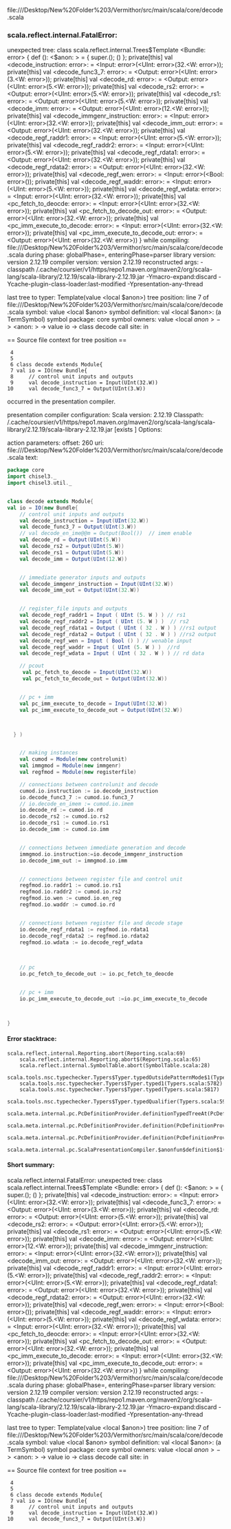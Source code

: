 file://<HOME>/Desktop/New%20Folder%203/Vermithor/src/main/scala/core/decode.scala
### scala.reflect.internal.FatalError: 
  unexpected tree: class scala.reflect.internal.Trees$Template
<Bundle: error> {
  def <init>(): <$anon: <error>> = {
    super.<init>();
    ()
  };
  private[this] val <decode_instruction: error>: <error> = <Input: error>(<UInt: error>(32.<W: error>));
  private[this] val <decode_func3_7: error>: <error> = <Output: error>(<UInt: error>(3.<W: error>));
  private[this] val <decode_rd: error>: <error> = <Output: error>(<UInt: error>(5.<W: error>));
  private[this] val <decode_rs2: error>: <error> = <Output: error>(<UInt: error>(5.<W: error>));
  private[this] val <decode_rs1: error>: <error> = <Output: error>(<UInt: error>(5.<W: error>));
  private[this] val <decode_imm: error>: <error> = <Output: error>(<UInt: error>(12.<W: error>));
  private[this] val <decode_immgenr_instruction: error>: <error> = <Input: error>(<UInt: error>(32.<W: error>));
  private[this] val <decode_imm_out: error>: <error> = <Output: error>(<UInt: error>(32.<W: error>));
  private[this] val <decode_regf_raddr1: error>: <error> = <Input: error>(<UInt: error>(5.<W: error>));
  private[this] val <decode_regf_raddr2: error>: <error> = <Input: error>(<UInt: error>(5.<W: error>));
  private[this] val <decode_regf_rdata1: error>: <error> = <Output: error>(<UInt: error>(32.<W: error>));
  private[this] val <decode_regf_rdata2: error>: <error> = <Output: error>(<UInt: error>(32.<W: error>));
  private[this] val <decode_regf_wen: error>: <error> = <Input: error>(<Bool: error>());
  private[this] val <decode_regf_waddr: error>: <error> = <Input: error>(<UInt: error>(5.<W: error>));
  private[this] val <decode_regf_wdata: error>: <error> = <Input: error>(<UInt: error>(32.<W: error>));
  private[this] val <pc_fetch_to_deocde: error>: <error> = <Input: error>(<UInt: error>(32.<W: error>));
  private[this] val <pc_fetch_to_decode_out: error>: <error> = <Output: error>(<UInt: error>(32.<W: error>));
  private[this] val <pc_imm_execute_to_decode: error>: <error> = <Input: error>(<UInt: error>(32.<W: error>));
  private[this] val <pc_imm_execute_to_decode_out: error>: <error> = <Output: error>(<UInt: error>(32.<W: error>))
}
     while compiling: file://<HOME>/Desktop/New%20Folder%203/Vermithor/src/main/scala/core/decode.scala
        during phase: globalPhase=<no phase>, enteringPhase=parser
     library version: version 2.12.19
    compiler version: version 2.12.19
  reconstructed args: -classpath <HOME>/.cache/coursier/v1/https/repo1.maven.org/maven2/org/scala-lang/scala-library/2.12.19/scala-library-2.12.19.jar -Ymacro-expand:discard -Ycache-plugin-class-loader:last-modified -Ypresentation-any-thread

  last tree to typer: Template(value <local $anon>)
       tree position: line 7 of file://<HOME>/Desktop/New%20Folder%203/Vermithor/src/main/scala/core/decode.scala
              symbol: value <local $anon>
   symbol definition: val <local $anon>: <notype> (a TermSymbol)
      symbol package: core
       symbol owners: value <local $anon> -> <$anon: <error>> -> value io -> class decode
           call site: <none> in <none>

== Source file context for tree position ==

     4 
     5 
     6 class decode extends Module{
     7 val io = IO(new Bundle{
     8     // control unit inputs and outputs
     9     val decode_instruction = Input(UInt(32.W))
    10     val decode_func3_7 = Output(UInt(3.W))

occurred in the presentation compiler.

presentation compiler configuration:
Scala version: 2.12.19
Classpath:
<HOME>/.cache/coursier/v1/https/repo1.maven.org/maven2/org/scala-lang/scala-library/2.12.19/scala-library-2.12.19.jar [exists ]
Options:



action parameters:
offset: 260
uri: file://<HOME>/Desktop/New%20Folder%203/Vermithor/src/main/scala/core/decode.scala
text:
```scala
package core
import chisel3._
import chisel3.util._


class decode extends Module{
val io = IO(new Bundle{
    // control unit inputs and outputs
    val decode_instruction = Input(UInt(32.W))
    val decode_func3_7 = Output(UInt(3.W))
    // val decode_en_ime@@m = Output(Bool())  // imem enable
    val decode_rd = Output(UInt(5.W))
    val decode_rs2 = Output(UInt(5.W))
    val decode_rs1 = Output(UInt(5.W))
    val decode_imm = Output(UInt(12.W))


    // immediate generator inputs and outputs
    val decode_immgenr_instruction = Input(UInt(32.W))
    val decode_imm_out = Output(UInt(32.W))


    // register_file inputs and outputs
    val decode_regf_raddr1 = Input ( UInt (5. W ) ) // rs1 
    val decode_regf_raddr2 = Input ( UInt (5. W ) )  // rs2 
    val decode_regf_rdata1 = Output ( UInt ( 32 . W ) ) //rs1 output
    val decode_regf_rdata2 = Output ( UInt ( 32 . W ) ) //rs2 output
    val decode_regf_wen = Input ( Bool () ) // wenable input
    val decode_regf_waddr = Input ( UInt (5. W ) )  //rd
    val decode_regf_wdata = Input ( UInt ( 32 . W ) ) // rd data

    // pcout
     val pc_fetch_to_deocde = Input(UInt(32.W))
     val pc_fetch_to_decode_out = Output(UInt(32.W))  


    // pc + imm
    val pc_imm_execute_to_decode = Input(UInt(32.W))
    val pc_imm_execute_to_decode_out = Output(UInt(32.W)) 



  } )  


    // making instances
    val cumod = Module(new controlunit)
    val immgmod = Module(new immgenr)
    val regfmod = Module(new registerfile)

    // connections between controlunit and decode 
    cumod.io.instruction := io.decode_instruction
    io.decode_func3_7 := cumod.io.func3_7
    // io.decode_en_imem := cumod.io.imem
    io.decode_rd := cumod.io.rd
    io.decode_rs2 := cumod.io.rs2
    io.decode_rs1 := cumod.io.rs1
    io.decode_imm := cumod.io.imm


    // connections between immediate generation and decode
    immgmod.io.instruction:=io.decode_immgenr_instruction
    io.decode_imm_out := immgmod.io.imm


    // connections between register file and control unit
    regfmod.io.raddr1 := cumod.io.rs1
    regfmod.io.raddr2 := cumod.io.rs2
    regfmod.io.wen := cumod.io.en_reg
    regfmod.io.waddr := cumod.io.rd


    // connections between register file and decode stage
    io.decode_regf_rdata1 := regfmod.io.rdata1
    io.decode_regf_rdata2 := regfmod.io.rdata2
    regfmod.io.wdata := io.decode_regf_wdata 
    

    
    // pc 
    io.pc_fetch_to_decode_out := io.pc_fetch_to_deocde


    // pc + imm
    io.pc_imm_execute_to_decode_out :=io.pc_imm_execute_to_decode



}
```



#### Error stacktrace:

```
scala.reflect.internal.Reporting.abort(Reporting.scala:69)
	scala.reflect.internal.Reporting.abort$(Reporting.scala:65)
	scala.reflect.internal.SymbolTable.abort(SymbolTable.scala:28)
	scala.tools.nsc.typechecker.Typers$Typer.typedOutsidePatternMode$1(Typers.scala:5765)
	scala.tools.nsc.typechecker.Typers$Typer.typed1(Typers.scala:5782)
	scala.tools.nsc.typechecker.Typers$Typer.typed(Typers.scala:5817)
	scala.tools.nsc.typechecker.Typers$Typer.typedQualifier(Typers.scala:5901)
	scala.meta.internal.pc.PcDefinitionProvider.definitionTypedTreeAt(PcDefinitionProvider.scala:160)
	scala.meta.internal.pc.PcDefinitionProvider.definition(PcDefinitionProvider.scala:68)
	scala.meta.internal.pc.PcDefinitionProvider.definition(PcDefinitionProvider.scala:16)
	scala.meta.internal.pc.ScalaPresentationCompiler.$anonfun$definition$1(ScalaPresentationCompiler.scala:393)
```
#### Short summary: 

scala.reflect.internal.FatalError: 
  unexpected tree: class scala.reflect.internal.Trees$Template
<Bundle: error> {
  def <init>(): <$anon: <error>> = {
    super.<init>();
    ()
  };
  private[this] val <decode_instruction: error>: <error> = <Input: error>(<UInt: error>(32.<W: error>));
  private[this] val <decode_func3_7: error>: <error> = <Output: error>(<UInt: error>(3.<W: error>));
  private[this] val <decode_rd: error>: <error> = <Output: error>(<UInt: error>(5.<W: error>));
  private[this] val <decode_rs2: error>: <error> = <Output: error>(<UInt: error>(5.<W: error>));
  private[this] val <decode_rs1: error>: <error> = <Output: error>(<UInt: error>(5.<W: error>));
  private[this] val <decode_imm: error>: <error> = <Output: error>(<UInt: error>(12.<W: error>));
  private[this] val <decode_immgenr_instruction: error>: <error> = <Input: error>(<UInt: error>(32.<W: error>));
  private[this] val <decode_imm_out: error>: <error> = <Output: error>(<UInt: error>(32.<W: error>));
  private[this] val <decode_regf_raddr1: error>: <error> = <Input: error>(<UInt: error>(5.<W: error>));
  private[this] val <decode_regf_raddr2: error>: <error> = <Input: error>(<UInt: error>(5.<W: error>));
  private[this] val <decode_regf_rdata1: error>: <error> = <Output: error>(<UInt: error>(32.<W: error>));
  private[this] val <decode_regf_rdata2: error>: <error> = <Output: error>(<UInt: error>(32.<W: error>));
  private[this] val <decode_regf_wen: error>: <error> = <Input: error>(<Bool: error>());
  private[this] val <decode_regf_waddr: error>: <error> = <Input: error>(<UInt: error>(5.<W: error>));
  private[this] val <decode_regf_wdata: error>: <error> = <Input: error>(<UInt: error>(32.<W: error>));
  private[this] val <pc_fetch_to_deocde: error>: <error> = <Input: error>(<UInt: error>(32.<W: error>));
  private[this] val <pc_fetch_to_decode_out: error>: <error> = <Output: error>(<UInt: error>(32.<W: error>));
  private[this] val <pc_imm_execute_to_decode: error>: <error> = <Input: error>(<UInt: error>(32.<W: error>));
  private[this] val <pc_imm_execute_to_decode_out: error>: <error> = <Output: error>(<UInt: error>(32.<W: error>))
}
     while compiling: file://<HOME>/Desktop/New%20Folder%203/Vermithor/src/main/scala/core/decode.scala
        during phase: globalPhase=<no phase>, enteringPhase=parser
     library version: version 2.12.19
    compiler version: version 2.12.19
  reconstructed args: -classpath <HOME>/.cache/coursier/v1/https/repo1.maven.org/maven2/org/scala-lang/scala-library/2.12.19/scala-library-2.12.19.jar -Ymacro-expand:discard -Ycache-plugin-class-loader:last-modified -Ypresentation-any-thread

  last tree to typer: Template(value <local $anon>)
       tree position: line 7 of file://<HOME>/Desktop/New%20Folder%203/Vermithor/src/main/scala/core/decode.scala
              symbol: value <local $anon>
   symbol definition: val <local $anon>: <notype> (a TermSymbol)
      symbol package: core
       symbol owners: value <local $anon> -> <$anon: <error>> -> value io -> class decode
           call site: <none> in <none>

== Source file context for tree position ==

     4 
     5 
     6 class decode extends Module{
     7 val io = IO(new Bundle{
     8     // control unit inputs and outputs
     9     val decode_instruction = Input(UInt(32.W))
    10     val decode_func3_7 = Output(UInt(3.W))